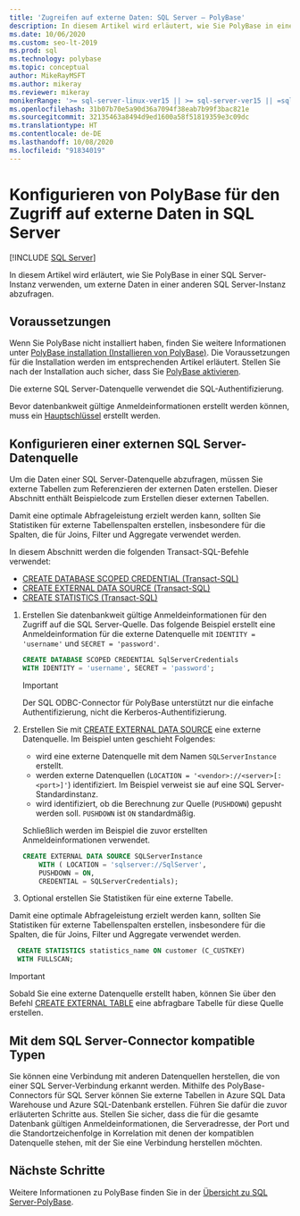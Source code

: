 ```yaml
---
title: 'Zugreifen auf externe Daten: SQL Server – PolyBase'
description: In diesem Artikel wird erläutert, wie Sie PolyBase in einer SQL Server-Instanz verwenden, um externe Daten in einer anderen SQL Server-Instanz abzufragen. Hier erfahren Sie, wie Sie externe Tabellen erstellen, um auf externe Daten zu verweisen.
ms.date: 10/06/2020
ms.custom: seo-lt-2019
ms.prod: sql
ms.technology: polybase
ms.topic: conceptual
author: MikeRayMSFT
ms.author: mikeray
ms.reviewer: mikeray
monikerRange: '>= sql-server-linux-ver15 || >= sql-server-ver15 || =sqlallproducts-allversions'
ms.openlocfilehash: 31b07b70e5a90d36a7094f38eab7b99f3bac821e
ms.sourcegitcommit: 32135463a8494d9ed1600a58f51819359e3c09dc
ms.translationtype: HT
ms.contentlocale: de-DE
ms.lasthandoff: 10/08/2020
ms.locfileid: "91834019"
---
```

# <a name="configure-polybase-to-access-external-data-in-sql-server"></a>Konfigurieren von PolyBase für den Zugriff auf externe Daten in SQL Server

 [!INCLUDE [SQL Server](../../includes/applies-to-version/sqlserver.md)]

In diesem Artikel wird erläutert, wie Sie PolyBase in einer SQL Server-Instanz verwenden, um externe Daten in einer anderen SQL Server-Instanz abzufragen.

## <a name="prerequisites"></a>Voraussetzungen

Wenn Sie PolyBase nicht installiert haben, finden Sie weitere Informationen unter [PolyBase installation (Installieren von PolyBase)](polybase-installation.md). Die Voraussetzungen für die Installation werden im entsprechenden Artikel erläutert. Stellen Sie nach der Installation auch sicher, dass Sie [PolyBase aktivieren](polybase-installation.md#enable).

Die externe SQL Server-Datenquelle verwendet die SQL-Authentifizierung.

Bevor datenbankweit gültige Anmeldeinformationen erstellt werden können, muss ein [Hauptschlüssel](../../t-sql/statements/create-master-key-transact-sql.md) erstellt werden. 

## <a name="configure-a-sql-server-external-data-source"></a>Konfigurieren einer externen SQL Server-Datenquelle

Um die Daten einer SQL Server-Datenquelle abzufragen, müssen Sie externe Tabellen zum Referenzieren der externen Daten erstellen. Dieser Abschnitt enthält Beispielcode zum Erstellen dieser externen Tabellen.
 
Damit eine optimale Abfrageleistung erzielt werden kann, sollten Sie Statistiken für externe Tabellenspalten erstellen, insbesondere für die Spalten, die für Joins, Filter und Aggregate verwendet werden.

In diesem Abschnitt werden die folgenden Transact-SQL-Befehle verwendet:

- [CREATE DATABASE SCOPED CREDENTIAL (Transact-SQL)](../../t-sql/statements/create-database-scoped-credential-transact-sql.md)
- [CREATE EXTERNAL DATA SOURCE (Transact-SQL)](../../t-sql/statements/create-external-data-source-transact-sql.md) 
- [CREATE STATISTICS (Transact-SQL)](../../t-sql/statements/create-statistics-transact-sql.md)

1. Erstellen Sie datenbankweit gültige Anmeldeinformationen für den Zugriff auf die SQL Server-Quelle. Das folgende Beispiel erstellt eine Anmeldeinformation für die externe Datenquelle mit `IDENTITY = 'username'` und `SECRET = 'password'`.

    ```sql
    CREATE DATABASE SCOPED CREDENTIAL SqlServerCredentials
    WITH IDENTITY = 'username', SECRET = 'password';
    ```
   >[!IMPORTANT]
   >Der SQL ODBC-Connector für PolyBase unterstützt nur die einfache Authentifizierung, nicht die Kerberos-Authentifizierung.

1. Erstellen Sie mit [CREATE EXTERNAL DATA SOURCE](../../t-sql/statements/create-external-data-source-transact-sql.md) eine externe Datenquelle. Im Beispiel unten geschieht Folgendes:

   - wird eine externe Datenquelle mit dem Namen `SQLServerInstance` erstellt.
   - werden externe Datenquellen (`LOCATION = '<vendor>://<server>[:<port>]'`) identifiziert. Im Beispiel verweist sie auf eine SQL Server-Standardinstanz.
   - wird identifiziert, ob die Berechnung zur Quelle (`PUSHDOWN`) gepusht werden soll. `PUSHDOWN` ist `ON` standardmäßig.

   Schließlich werden im Beispiel die zuvor erstellten Anmeldeinformationen verwendet.

    ```sql
    CREATE EXTERNAL DATA SOURCE SQLServerInstance
        WITH ( LOCATION = 'sqlserver://SqlServer',
        PUSHDOWN = ON,
        CREDENTIAL = SQLServerCredentials);
    ```

1. Optional erstellen Sie Statistiken für eine externe Tabelle.

  Damit eine optimale Abfrageleistung erzielt werden kann, sollten Sie Statistiken für externe Tabellenspalten erstellen, insbesondere für die Spalten, die für Joins, Filter und Aggregate verwendet werden.

  ```sql
    CREATE STATISTICS statistics_name ON customer (C_CUSTKEY)
    WITH FULLSCAN;
  ```

>[!IMPORTANT]
>Sobald Sie eine externe Datenquelle erstellt haben, können Sie über den Befehl [CREATE EXTERNAL TABLE](../../t-sql/statements/create-external-table-transact-sql.md) eine abfragbare Tabelle für diese Quelle erstellen.

## <a name="sql-server-connector-compatible-types"></a>Mit dem SQL Server-Connector kompatible Typen

Sie können eine Verbindung mit anderen Datenquellen herstellen, die von einer SQL Server-Verbindung erkannt werden. Mithilfe des PolyBase-Connectors für SQL Server können Sie externe Tabellen in Azure SQL Data Warehouse und Azure SQL-Datenbank erstellen. Führen Sie dafür die zuvor erläuterten Schritte aus. Stellen Sie sicher, dass die für die gesamte Datenbank gültigen Anmeldeinformationen, die Serveradresse, der Port und die Standortzeichenfolge in Korrelation mit denen der kompatiblen Datenquelle stehen, mit der Sie eine Verbindung herstellen möchten.

## <a name="next-steps"></a>Nächste Schritte

Weitere Informationen zu PolyBase finden Sie in der [Übersicht zu SQL Server-PolyBase](polybase-guide.md).
